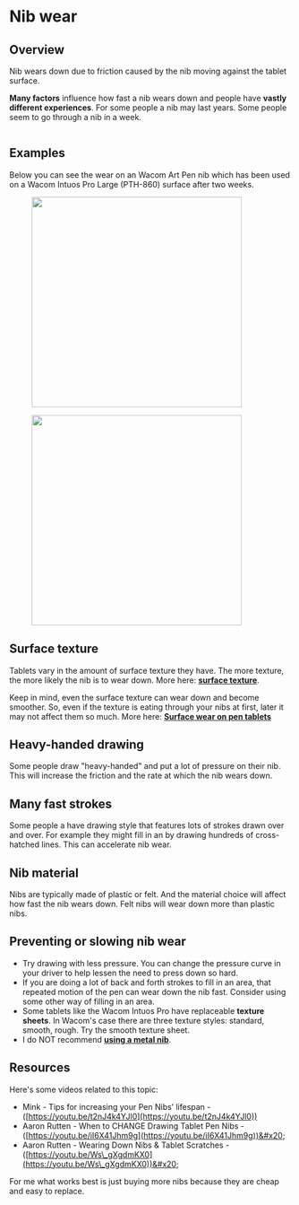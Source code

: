 # Nib wear

## Overview

Nib wears down due to friction caused by the nib moving against the tablet surface.

**Many factors** influence how fast a nib wears down and people have **vastly different experiences**. For some people a nib may last years. Some people seem to go through a nib in a week.

<figure><img src="../../.gitbook/assets/Artboard 1.png" alt=""><figcaption></figcaption></figure>

## Examples

Below you can see the wear on an Wacom Art Pen nib which has been used on a Wacom Intuos Pro Large (PTH-860) surface after two weeks.&#x20;

<div align="left" data-full-width="false">

<figure><img src="../../.gitbook/assets/artpen nib - wear example.jpg" alt="" width="375"><figcaption></figcaption></figure>

</div>

<div align="left">

<figure><img src="../../.gitbook/assets/WIN_20230402_06_35_36_Pro.jpg" alt="" width="375"><figcaption></figcaption></figure>

</div>

## Surface texture

Tablets vary in the amount of surface texture they have. The more texture, the more likely the nib is to wear down. More here: [**surface texture**](../core-features/surface-texture.md).&#x20;

Keep in mind, even the surface texture can wear down and become smoother. So, even if the texture is eating through your nibs at first, later it may not affect them so much. More here: [**Surface wear on pen tablets**](surface-wear-on-pen-tablets.md)&#x20;

## Heavy-handed drawing

Some people draw "heavy-handed" and put a lot of pressure on their nib. This will increase the friction and the rate at which the nib wears down.

## Many fast strokes

Some people a have drawing style that features lots of strokes drawn over and over. For example they might fill in an by drawing hundreds of cross-hatched lines. This can accelerate nib wear.

## Nib material

Nibs are typically made of plastic or felt. And the material choice will affect how fast the nib wears down. Felt nibs will wear down more than plastic nibs.

## Preventing or slowing nib wear

* Try drawing with less pressure. You can change the pressure curve in your driver to help lessen the need to press down so hard.
* If you are doing a lot of back and forth strokes to fill in an area, that repeated motion of the pen can wear down the nib fast. Consider using some other way of filling in an area.
* Some tablets like the Wacom Intuos Pro have replaceable **texture sheets**. In Wacom's case there are three texture styles: standard, smooth, rough. Try the smooth texture sheet.
* I do NOT recommend [**using a metal nib**](../pens/using-metal-nibs.md).

## Resources

Here's some videos related to this topic:

* Mink - Tips for increasing your Pen Nibs’ lifespan - ([https://youtu.be/t2nJ4k4YJl0](https://youtu.be/t2nJ4k4YJl0))
* Aaron Rutten - When to CHANGE Drawing Tablet Pen Nibs - ([https://youtu.be/iI6X41Jhm9g](https://youtu.be/iI6X41Jhm9g))&#x20;
* Aaron Rutten - Wearing Down Nibs & Tablet Scratches - ([https://youtu.be/Ws\_gXgdmKX0](https://youtu.be/Ws\_gXgdmKX0))&#x20;

For me what works best is just buying more nibs because they are cheap and easy to replace.

##

